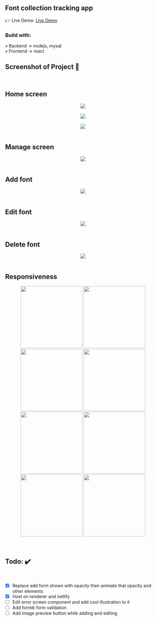 <div align='center'><img style="width:20%"></div>

<h2>Font collection tracking app</h2>

👉 Live Demo: <a href='https://www.fontcollection.org'>Live Demo</a>

<h3>Build with:</h3>

» Backend -> nodejs, mysql <br>
» Frontend -> react

<h2>Screenshot of Project 📸</h2>
<br>

## Home screen 

<div align='center'>

<img src="https://github.com/Ptopic/Font-collection/assets/45322112/802e72af-021b-4f3b-b38d-cbaa49497ee2">

</div>

<br>

<div align='center'>

<img src="https://github.com/Ptopic/Font-collection/assets/45322112/85a2b264-d828-4879-86b6-bb90b3e846aa">

</div>

<br>

<div align='center'>

<img src="https://github.com/Ptopic/Font-collection/assets/45322112/75ba6781-fa13-4992-afc7-b1a1795975eb">

</div>

<br>

## Manage screen 

<div align='center'>

<img src="https://github.com/Ptopic/Font-collection/assets/45322112/eb128d20-69d9-408d-a9d6-0329e7a398b0">

</div>

<br>

## Add font

<div align='center'>

<img src="https://github.com/Ptopic/Font-collection/assets/45322112/1bb139d3-342c-442e-8d75-37c77460a1ec">

</div>

<br>

## Edit font

<div align='center'>

<img src="https://github.com/Ptopic/Font-collection/assets/45322112/ccd65ea4-119b-4085-bdb6-6e05dbd8e722">

</div>

<br>

## Delete font

<div align='center'>

<img src="https://github.com/Ptopic/Font-collection/assets/45322112/e2917e63-98cb-4035-8524-94aed3a8f32c">

</div>

<br>

## Responsiveness

<div align='center'>
 
<img src="https://github.com/Ptopic/Font-collection/assets/45322112/62cb0c28-e75b-4316-9056-c510c8114557" width=200>
<img src="https://github.com/Ptopic/Font-collection/assets/45322112/5910c1c6-4879-4a90-99a5-1cb5318f3ed9" width=200>
<img src="https://github.com/Ptopic/Font-collection/assets/45322112/98e043a1-0ec0-4479-9ae2-9322366aabf3" width=200>
<img src="https://github.com/Ptopic/Font-collection/assets/45322112/4bf18d00-0274-48ff-bdf7-c278bfbd0c20" width=200>
<img src="https://github.com/Ptopic/Font-collection/assets/45322112/0080d1ba-e9d8-4c42-b1dc-140a1198926b" width=200>
<img src="https://github.com/Ptopic/Font-collection/assets/45322112/884ad9b6-8528-4d76-a385-745ab9bb3ccf" width=200>
<img src="https://github.com/Ptopic/Font-collection/assets/45322112/c43e4eca-ecb2-4dcf-a80a-0244c35a61d1" width=200>
<img src="https://github.com/Ptopic/Font-collection/assets/45322112/aebc42ca-87c5-4688-a5e5-989b8402961c" width=200>

</div>

<br>

<br>

<h2>Todo: ✔️</h2>
<br>

- [x] Replace add form shown with opacity then animate that opacity and other elements
- [x] Host on renderer and netlify
- [ ] Edit error screen component and add cool illustration to it
- [ ] Add formik form validation
- [ ] Add image preview button while adding and editing
 
<br>
